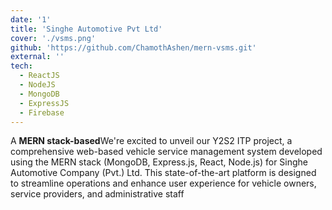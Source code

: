 ```yaml
---
date: '1'
title: 'Singhe Automotive Pvt Ltd'
cover: './vsms.png'
github: 'https://github.com/ChamothAshen/mern-vsms.git'
external: ''
tech:
  - ReactJS
  - NodeJS
  - MongoDB
  - ExpressJS
  - Firebase
---
```


A **MERN stack-based**We're excited to unveil our Y2S2 ITP project, a comprehensive web-based vehicle service management system developed using the MERN stack (MongoDB, Express.js, React, Node.js) for Singhe Automotive Company (Pvt.) Ltd. This state-of-the-art platform is designed to streamline operations and enhance user experience for vehicle owners, service providers, and administrative staff
